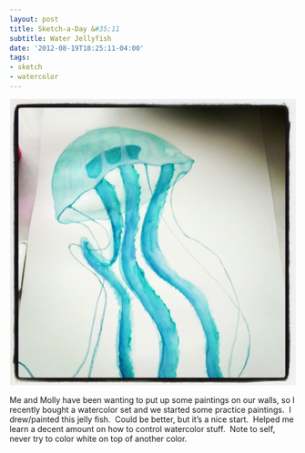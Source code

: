 ```yaml
---
layout: post
title: Sketch-a-Day &#35;11
subtitle: Water Jellyfish
date: '2012-08-19T18:25:11-04:00'
tags:
- sketch
- watercolor
---
```

![](/images/sketches/sad11-water-jellyfish.jpg)

Me and Molly have been wanting to put up some paintings on our walls, so I recently bought a watercolor set and we started some practice paintings.  I drew/painted this jelly fish.  Could be better, but it’s a nice start.  Helped me learn a decent amount on how to control watercolor stuff.  Note to self, never try to color white on top of another color.
